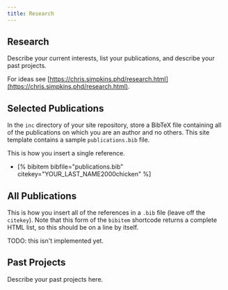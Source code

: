 ```yaml
---
title: Research
---
```


## Research

Describe your current interests, list your publications, and describe your past projects.

For ideas see [https://chris.simpkins.phd/research.html](https://chris.simpkins.phd/research.html).

## Selected Publications

In the `inc` directory of your site repository, store a BibTeX file containing all of the publications on which you are an author and no others.  This site template contains a sample `publications.bib` file.

This is how you insert a single reference.

- [% bibitem bibfile="publications.bib" citekey="YOUR_LAST_NAME2000chicken" %]

## All Publications

This is how you insert all of the references in a `.bib` file (leave off the `citekey`).  Note that this form of the `bibitem` shortcode returns a complete HTML list, so this should be on a line by itself.

TODO: this isn't implemented yet.

## Past Projects

Describe your past projects here.